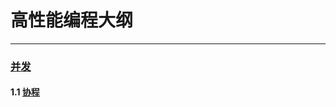 # 高性能编程大纲

---

### [并发](/docs/Level-3/High-Performance/coroutine.md)

#### 1.1 [协程](/coroutine.md)

